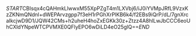 $START$CBIsqx4cQAHmkLlwwxM55XpPZgT4m1LXVbj6/iJ0iYVMpJRfL9VzxKzZKNmQNdnl+dWEPArvzgpp7f3eH1rPGhXrPlKB6k4/f2EBs9iQrP/dL/7gnXrcaIkcjwD9D1/JQW42CMs+h2uheH4hoZxEGKk30z+Ztzz4A8hlLwJbCCC6eoUhCXldYNpeWTCPVMXE0QFlyEPO6wDiLD4eO25glQ==$END$